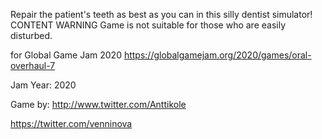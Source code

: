 Repair the patient's teeth as best as you can in this silly dentist simulator! CONTENT WARNING Game is not suitable for those who are easily disturbed.

for Global Game Jam 2020
https://globalgamejam.org/2020/games/oral-overhaul-7

Jam Year: 
2020

Game by:
http://www.twitter.com/Anttikole

https://twitter.com/venninova
